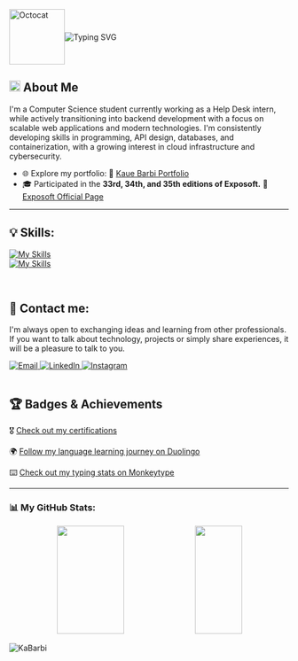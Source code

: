 <div style="display: flex; align-items: center; width: 100%;">
  <img src="https://leviarista.github.io/github-profile-header-generator/images/decorations/octocat.png" width="100px" alt="Octocat" />
<img src="https://readme-typing-svg.herokuapp.com/?font=Libre+Baskerville&color=0098EB&size=24&speed=50&pause=1000&lines=Welcome+to+my+profile!+" alt="Typing SVG" />
</div>


##   <img src="https://media2.giphy.com/media/QssGEmpkyEOhBCb7e1/giphy.gif?cid=ecf05e47a0n3gi1bfqntqmob8g9aid1oyj2wr3ds3mg700bl&rid=giphy.gif" width="20px" height="20px">  About Me
I'm a Computer Science student currently working as a Help Desk intern, while actively transitioning into backend development with a focus on scalable web applications and modern technologies. I'm consistently developing skills in programming, API design, databases, and containerization, with a growing interest in cloud infrastructure and cybersecurity.

- 🌐 Explore my portfolio: 🔗 [Kaue Barbi Portfolio](https://kabarbi.vercel.app)
- 🎓 Participated in the **33rd, 34th, and 35th editions of Exposoft.**  🔗 [Exposoft Official Page](https://exposoftalcina.com/anteriores/exposoft_2023/index.html)

---

## 💡 Skills:
[![My Skills](https://skillicons.dev/icons?i=python,java,linux,bash,postgresql,mysql,nodejs,docker&theme=dark)](https://skillicons.dev)  
[![My Skills](https://skillicons.dev/icons?i=django,react,tailwind,js,ts,html,css,figma&theme=dark)](https://skillicons.dev)
<p align="left">
<br/>

## 📧 Contact me:
<p>I'm always open to exchanging ideas and learning from other professionals. If you want to talk about technology, projects or simply share experiences, it will be a pleasure to talk to you.</p>
<div>
  <a href="mailto:kauebarbicode@gmail.com" target="_blank">
    <img src="https://img.shields.io/badge/Gmail-D14836?style=for-the-badge&logo=gmail&logoColor=white" alt="Email" />
  </a> 
  <a href="https://www.linkedin.com/in/kaue-barbi" target="_blank">
    <img src="https://img.shields.io/badge/LinkedIn-0077B5?style=for-the-badge&logo=linkedin&logoColor=white" alt="LinkedIn" />
  </a>
  <a href="https://www.instagram.com/_kabarbi/" target="_blank">
    <img src="https://img.shields.io/badge/Instagram-E4405F?style=for-the-badge&logo=instagram&logoColor=white" alt="Instagram" />
  </a>
</div>

<br/>

## 🏆 Badges & Achievements
🎖️ [Check out my certifications](https://www.credly.com/users/kaue-barbi)

🌍 [Follow my language learning journey on Duolingo](https://www.duolingo.com/profile/KaBarbiz)

⌨️ [Check out my typing stats on Monkeytype](https://monkeytype.com/profile/KaBarbi)

---
### 📊 My GitHub Stats:

<div align="center">  
<img src="https://github-readme-stats.vercel.app/api?username=KaBarbiz&show_icons=true&theme=tokyonight&hide_border=true&bg_color=0d1117" style="width:49%; height:195px;" />
<img src="https://github-readme-stats.vercel.app/api/top-langs/?username=KaBarbi&layout=compact&theme=tokyonight&hide_border=true&bg_color=0d1117" style="width:41%; height:195px;" />
</div>

<p align="left"> <img src="https://komarev.com/ghpvc/?username=KaBarbi" alt="KaBarbi" /> </p>
